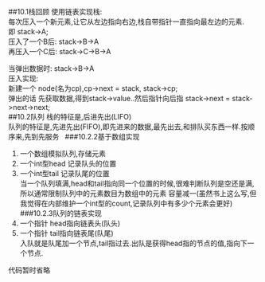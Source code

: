 ##10.1栈回顾
使用链表实现栈:  
每次压入一个新元素,让它从左边指向右边,栈自带指针一直指向最左边的元素.  
即 stack->A;  
压入了一个B后: stack->B->A  
再压入一个C后: stack->C->B->A  

当弹出数据时: stack->B->A  
压入实现:  
新建一个 node(名为cp),cp->next = stack, stack->cp;  
弹出的话 先获取数据,得到stack->value..然后指针向后指 stack->next = stack->next->next;  
##10.2队列
栈的特征是,后进先出(LIFO)  
队列的特征是,先进先出(FIFO),即先进来的数据,最先出去,和排队买东西一样.按顺序来,先到先服务  
###10.2.2基于数组实现
1. 一个数组模拟队列,存储元素  
2. 一个int型head 记录队头的位置  
3. 一个int型tail 记录队尾的位置  
当一个队列填满,head和tail指向同一个位置的时候,很难判断队列是空还是满,所以通常限制队列中的元素数目为数组中的元素 容量减一(虽然书上这么写,但我觉得在内部维护一个int型的count,记录队列中有多少个元素会更好)  
###10.2.3队列的链表实现
1. 一个指针 head指向链表头(队头)  
2. 一个指针 tail指向链表尾(队尾)  
入队就是队尾加一个节点,tail指过去.出队是获得head指的节点的值,指向下一个节点.  

代码暂时省略
